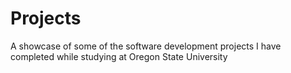 # Projects
A showcase of some of the software development projects I have completed while studying at Oregon State University

